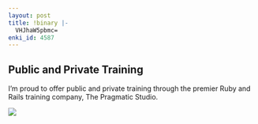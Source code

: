 ```yaml
---
layout: post
title: !binary |-
  VHJhaW5pbmc=
enki_id: 4587
---
```


<h2>
Public and Private Training

</h2>
I’m proud to offer public and private training through the premier Ruby
and Rails training company, The Pragmatic Studio.

<a href="http://pragmaticstudio.com/"><img src="http://chadfowler.com/images/pragmatic_studio.gif"></a>

